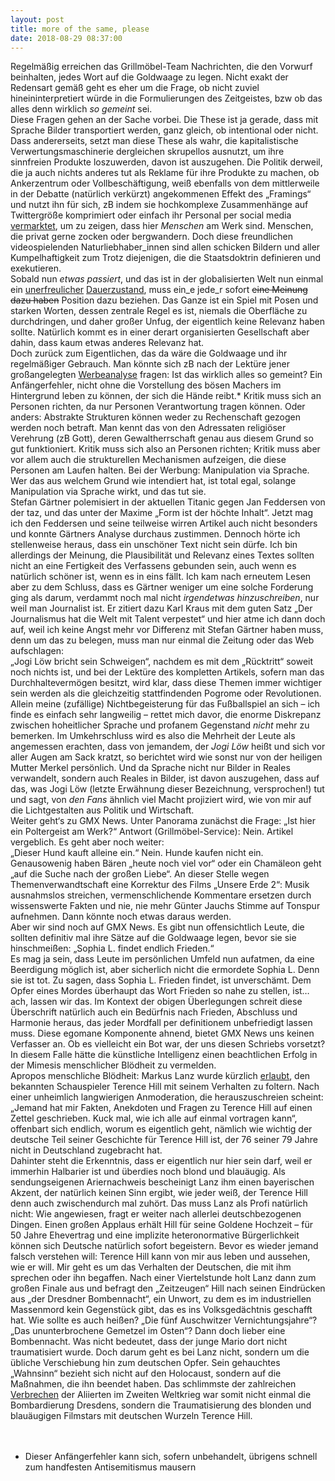 ```yaml
---
layout: post
title: more of the same, please
date: 2018-08-29 08:37:00
---
```



Regelmäßig erreichen das Grillmöbel-Team Nachrichten, die den Vorwurf beinhalten, jedes Wort auf die Goldwaage zu legen. Nicht exakt der Redensart gemäß geht es eher um die Frage, ob nicht zuviel hineininterpretiert würde in die Formulierungen des Zeitgeistes, bzw ob das alles denn wirklich *so gemeint* sei.<br>
Diese Fragen gehen an der Sache vorbei. Die These ist ja gerade, dass mit Sprache Bilder transportiert werden, ganz gleich, ob intentional oder nicht. Dass andererseits, setzt man diese These als wahr, die kapitalistische Verwertungsmaschinerie dergleichen skrupellos ausnutzt, um ihre sinnfreien Produkte loszuwerden, davon ist auszugehen. Die Politik derweil, die ja auch nichts anderes tut als Reklame für ihre Produkte zu machen, ob Ankerzentrum oder Vollbeschäftigung, weiß ebenfalls von dem mittlerweile in der Debatte (natürlich verkürzt) angekommenen Effekt des „Framings“ und nutzt ihn für sich, zB indem sie hochkomplexe Zusammenhänge auf Twittergröße komprimiert oder einfach ihr Personal per social media [vermarktet](https://www.vice.com/de/article/evmwgz/die-ultimative-analyse-des-instagram-accounts-unserer-neuen-staatsministerin-fur-digitales), um zu zeigen, dass hier *Menschen* am Werk sind. Menschen, die privat gerne zocken oder bergwandern. Doch diese freundlichen videospielenden Naturliebhaber\_innen sind allen schicken Bildern und aller Kumpelhaftigkeit zum Trotz diejenigen, die die Staatsdoktrin definieren und exekutieren.<br>
Sobald nun *etwas passiert*, und das ist in der globalisierten Welt nun einmal ein [unerfreulicher](https://www.gmx.net/magazine/unterhaltung/stars/udo-lindenberg-statue-aufgetaucht-33138018#.homepage.single_0_Panorama.Bronze-Lindenberg%20wieder%20da.9) [Dauerzustand](https://www.gmx.net/magazine/unterhaltung/musik/neuigkeiten-krankenhaus-juergen-drews-33139022#.homepage.hero.So%20geht%20es%20Drews%20nach%20der%20OP.4), muss ein\_e jede\_r sofort <del>eine Meinung dazu haben</del> Position dazu beziehen. Das Ganze ist ein Spiel mit Posen und starken Worten, dessen zentrale Regel es ist, niemals die Oberfläche zu durchdringen, und daher großer Unfug, der eigentlich keine Relevanz haben sollte. Natürlich kommt es in einer derart organisierten Gesellschaft aber dahin, dass kaum etwas anderes Relevanz hat.<br>
Doch zurück zum Eigentlichen, das da wäre die Goldwaage und ihr regelmäßiger Gebrauch. Man könnte sich zB nach der Lektüre jener großangelegten [Werbeanalyse](https://grillmoebel.github.io/2018/05/02/sixtysecond-post/) fragen: Ist das wirklich alles so gemeint? Ein Anfängerfehler, nicht ohne die Vorstellung des bösen Machers im Hintergrund leben zu können, der sich die Hände reibt.\* Kritik muss sich an Personen richten, da nur Personen Verantwortung tragen können. Oder anders: Abstrakte Strukturen können weder zu Rechenschaft gezogen werden noch betraft. Man kennt das von den Adressaten religiöser Verehrung (zB Gott), deren Gewaltherrschaft genau aus diesem Grund so gut funktioniert. Kritik muss sich also an Personen richten; Kritik muss aber vor allem auch die strukturellen Mechanismen aufzeigen, die diese Personen am Laufen halten. Bei der Werbung: Manipulation via Sprache. Wer das aus welchem Grund wie intendiert hat, ist total egal, solange Manipulation via Sprache wirkt, und das tut sie.<br>
Stefan Gärtner polemisiert in der aktuellen Titanic gegen Jan Feddersen von der taz, und das unter der Maxime „Form ist der höchte Inhalt“. Jetzt mag ich den Feddersen und seine teilweise wirren Artikel auch nicht besonders und konnte Gärtners Analyse durchaus zustimmen. Dennoch hörte ich stellenweise heraus, dass ein unschöner Text nicht sein dürfe. Ich bin allerdings der Meinung, die Plausibilität und Relevanz eines Textes sollten nicht an eine Fertigkeit des Verfassens gebunden sein, auch wenn es natürlich schöner ist, wenn es in eins fällt. Ich kam nach erneutem Lesen aber zu dem Schluss, dass es Gärtner weniger um eine solche Forderung ging als darum, verdammt noch mal nicht *irgendetwas hinzuschreiben*, nur weil man Journalist ist. Er zitiert dazu Karl Kraus mit dem guten Satz „Der Journalismus hat die Welt mit Talent verpestet“ und hier atme ich dann doch auf, weil ich keine Angst mehr vor Differenz mit Stefan Gärtner haben muss, denn um das zu belegen, muss man nur einmal die Zeitung oder das Web aufschlagen:<br>
„Jogi Löw bricht sein Schweigen“, nachdem es mit dem „Rücktritt“ soweit noch nichts ist, und bei der Lektüre des kompletten Artikels, sofern man das Durchhaltevermögen besitzt, wird klar, dass diese Themen immer wichtiger sein werden als die gleichzeitig stattfindenden Pogrome oder Revolutionen. Allein meine (zufällige) Nichtbegeisterung für das Fußballspiel an sich – ich finde es einfach sehr langweilig – rettet mich davor, die enorme Diskrepanz zwischen hoheitlicher Sprache und profanem Gegenstand *nicht* mehr zu bemerken. Im Umkehrschluss wird es also die Mehrheit der Leute als angemessen erachten, dass von jemandem, der *Jogi Löw* heißt und sich vor aller Augen am Sack kratzt, so berichtet wird wie sonst nur von der heiligen Mutter Merkel persönlich. Und da Sprache nicht nur Bilder in Reales verwandelt, sondern auch Reales in Bilder, ist davon auszugehen, dass auf das, was Jogi Löw (letzte Erwähnung dieser Bezeichnung, versprochen!) tut und sagt, von *den Fans* ähnlich viel Macht projiziert wird, wie von mir auf die Lichtgestalten aus Politik und Wirtschaft.<br>
Weiter geht‘s zu GMX News. Unter Panorama zunächst die Frage: „Ist hier ein Poltergeist am Werk?“ Antwort (Grillmöbel-Service): Nein. Artikel vergeblich. Es geht aber noch weiter:<br> „Dieser Hund kauft alleine ein.“ Nein. Hunde kaufen nicht ein. Genausowenig haben Bären „heute noch viel vor“ oder ein Chamäleon geht „auf die Suche nach der großen Liebe“. An dieser Stelle wegen Themenverwandtschaft eine Korrektur des Films „Unsere Erde 2“: Musik ausnahmslos streichen, vermenschlichende Kommentare ersetzen durch wissenswerte Fakten und nie, nie mehr Günter Jauchs Stimme auf Tonspur aufnehmen. Dann könnte noch etwas daraus werden.<br>
Aber wir sind noch auf GMX News. Es gibt nun offensichtlich Leute, die sollten definitiv mal ihre Sätze auf die Goldwaage legen, bevor sie sie hinschmeißen: „Sophia L. findet endlich Frieden.“<br> Es mag ja sein, dass Leute im persönlichen Umfeld nun aufatmen, da eine Beerdigung möglich ist, aber sicherlich nicht die ermordete Sophia L. Denn sie ist tot. Zu sagen, dass Sophia L. Frieden findet, ist unverschämt. Dem Opfer eines Mordes überhaupt das Wort Frieden so nahe zu stellen, ist… ach, lassen wir das. Im Kontext der obigen Überlegungen schreit diese Überschrift natürlich auch ein Bedürfnis nach Frieden, Abschluss und Harmonie heraus, das jeder Mordfall per definitionem unbefriedigt lassen muss. Diese egomane Komponente ahnend, bietet GMX News uns keinen Verfasser an. Ob es vielleicht ein Bot war, der uns diesen Schriebs vorsetzt? In diesem Falle hätte die künstliche Intelligenz einen beachtlichen Erfolg in der Mimesis menschlicher Blödheit zu vermelden.<br>
Apropos menschliche Blödheit: Markus Lanz wurde kürzlich [erlaubt](https://www.youtube.com/watch?v=_iBbuw_SjYY), den bekannten Schauspieler Terence Hill mit seinem Verhalten zu foltern. Nach einer unheimlich langwierigen Anmoderation, die herauszuschreien scheint: „Jemand hat mir Fakten, Anekdoten und Fragen zu Terence Hill auf einen Zettel geschrieben. Kuck mal, wie ich alle auf einmal vortragen kann“, offenbart sich endlich, worum es eigentlich geht, nämlich wie wichtig der deutsche Teil seiner Geschichte für Terence Hill ist, der 76 seiner 79 Jahre nicht in Deutschland zugebracht hat.<br> Dahinter steht die Erkenntnis, dass er eigentlich nur hier sein darf, weil er immerhin Halbarier ist und überdies noch blond und blauäugig. Als sendungseigenen Ariernachweis bescheinigt Lanz ihm einen bayerischen Akzent, der natürlich keinen Sinn ergibt, wie jeder weiß, der Terence Hill denn auch zwischendurch mal zuhört. Das muss Lanz als Profi natürlich nicht: Wie angewiesen, fragt er weiter nach allerlei deutschbezogenen Dingen. Einen großen Applaus erhält Hill für seine Goldene Hochzeit – für 50 Jahre Ehevertrag und eine implizite heteronormative Bürgerlichkeit können sich Deutsche natürlich sofort begeistern. Bevor es wieder jemand falsch verstehen will: Terence Hill kann von mir aus leben und aussehen, wie er will. Mir geht es um das Verhalten der Deutschen, die mit ihm sprechen oder ihn begaffen. Nach einer Viertelstunde holt Lanz dann zum großen Finale aus und befragt den „Zeitzeugen“ Hill nach seinen Eindrücken aus „der Dresdner Bombennacht“, ein Unwort, zu dem es im industriellen Massenmord kein Gegenstück gibt, das es ins Volksgedächtnis geschafft hat. Wie sollte es auch heißen? „Die fünf Auschwitzer Vernichtungsjahre“? „Das ununterbrochene Gemetzel im Osten“? Dann doch lieber eine Bombennacht. Was nicht bedeutet, dass der junge Mario dort nicht traumatisiert wurde. Doch darum geht es bei Lanz nicht, sondern um die übliche Verschiebung hin zum deutschen Opfer. Sein gehauchtes „Wahnsinn“ bezieht sich nicht auf den Holocaust, sondern auf die Maßnahmen, die ihn beendet haben. Das schlimmste der zahlreichen [Verbrechen](https://de.wikipedia.org/wiki/Befreiung_vom_Nationalsozialismus) der Aliierten im Zweiten Weltkrieg war somit nicht einmal die Bombardierung Dresdens, sondern die Traumatisierung des blonden und blauäugigen Filmstars mit deutschen Wurzeln Terence Hill.<br><br><br>


* Dieser Anfängerfehler kann sich, sofern unbehandelt, übrigens schnell zum handfesten Antisemitismus mausern
